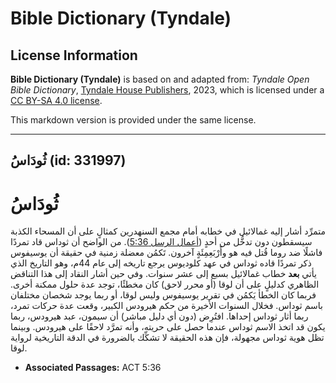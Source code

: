 # Bible Dictionary (Tyndale)

## License Information

**Bible Dictionary (Tyndale)** is based on and adapted from: _Tyndale Open Bible Dictionary_, [Tyndale House Publishers](https://tyndaleopenresources.com/), 2023, which is licensed under a [CC BY-SA 4.0 license](https://creativecommons.org/licenses/by-sa/4.0/legalcode.en).

This markdown version is provided under the same license.



--------------------------------

## ثُودَاسُ (id: 331997)

ثُودَاسُ
========

متمرِّد أشار إليه غمالائيل في خطابه أمام مجمع السنهدرين كمثالٍ على أن المسحاء الكذبة سيسقطون دون تدخُّل من أحدٍ ([أعمال الرسل 5:36](https://ref.ly/Acts5:36)). من الواضح أن ثوداس قاد تمردًا فاشلًا ضد روما قُتل فيه هو وأَرْبَعِمِئَةٍ آخرون. تَكمُن معضلة زمنية في حقيقة أن يوسيفوس ذكر تمردًا قاده ثوداس في عهد كلوديوس يرجع تاريخه إلى عام 44م، وهو التاريخ الذي يأتي **بعد** خطاب غمالائيل بسبع إلى عشر سنوات. وفي حين أشار النقاد إلى هذا التناقض الظاهري كدليلٍ على أن لوقا (أو محرر لاحق) كان مخطئًا، توجد عدة حلول ممكنة أخرى. فربما كان الخطأ يَكمُن في تقرير يوسيفوس وليس لوقا، أو ربما يوجد شخصان مختلفان باسم ثوداس. فخلال السنوات الأخيرة من حكم هيرودس الكبير، وقعت عدة حركات تمرد، ربما أثار ثوداس إحداها. افتُرِض (دون أي دليل مباشر) أن سيمون، عبد هيرودس، ربما يكون قد اتخذ الاسم ثوداس عندما حصل على حريته، وأنه تمرَّد لاحقًا على هيرودس. وبينما تظل هوية ثوداس مجهولة، فإن هذه الحقيقة لا تشكِّك بالضرورة في الدقة التاريخية لرواية لوقا.

* **Associated Passages:** ACT 5:36

